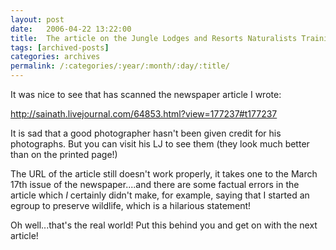 ```yaml
---
layout: post
date:	2006-04-22 13:22:00
title:  The article on the Jungle Lodges and Resorts Naturalists Training Programme...a pic
tags: [archived-posts]
categories: archives
permalink: /:categories/:year/:month/:day/:title/
---
```

It was nice to see that <LJ user="sainath"> has scanned the newspaper article I wrote:


http://sainath.livejournal.com/64853.html?view=177237#t177237

It is sad that a good photographer hasn't been given credit for his photographs. But you can visit his LJ to see them (they look much better than on the printed page!)

The URL of the article still doesn't work  properly, it takes one to the March 17th issue of the newspaper....and there are some factual errors in the article which *I* certainly didn't make, for example, saying that I started an egroup to preserve wildlife, which is a hilarious statement!

Oh well...that's the real world! Put this behind you and get on with the next article!
